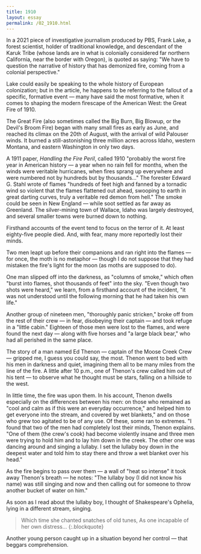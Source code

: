 ```yaml
---
title: 1910
layout: essay
permalink: /02_1910.html
---
```


In a 2021 piece of investigative journalism produced by PBS, Frank Lake, a forest scientist,  holder of traditional knowledge, and descendant of the Karuk Tribe (whose lands are in what is colonially considered far northern California, near the border with Oregon), is quoted as saying: "We have to question the narrative of history that has demonized fire, coming from a colonial perspective." 

Lake could easily be speaking to the whole history of European colonization; but in the article, he happens to be referring to the fallout of a specific, formative event — many have said the most formative, when it comes to shaping the modern firescape of the American West: the Great Fire of 1910. 

The Great Fire (also sometimes called the Big Burn, Big Blowup, or the Devil's Broom Fire) began with many small fires as early as June, and reached its climax on the 20th of August, with the arrival of wild Palouser winds. It burned a still-astonishing three million acres across Idaho, western Montana, and eastern Washington in only two days. 

A 1911 paper, *Handling the Fire Peril*, called 1910 "probably the worst fire year in American history — a year when no rain fell for months, when the winds were veritable hurricanes, when fires sprang up everywhere and were numbered not by hundreds but by thousands..." The forester Edward G. Stahl wrote of flames "hundreds of feet high and fanned by a tornadic wind so violent that the flames flattened out ahead, swooping to earth in great darting curves, truly a veritable red demon from hell." The smoke could be seen in New England — while soot settled as far away as Greenland. The silver-mining town of Wallace, Idaho was largely destroyed, and several smaller towns were burned down to nothing.

Firsthand accounts of the event tend to focus on the terror of it. At least eighty-five people died. And, with fear, many more reportedly lost their minds.

Two men leapt up before their companions and ran right into the flames — for once, the moth is no metaphor — though I do not suppose that they had mistaken the fire's light for the moon (as moths are supposed to do). 

One man slipped off into the darkness, as "columns of smoke," which often "burst into flames, shot thousands of feet" into the sky. "Even though two shots were heard," we learn, from a firsthand account of the incident, "it was not understood until the following morning that he had taken his own life."

Another group of nineteen men, "thoroughly panic stricken," broke off from the rest of their crew — in fear, disobeying their captain — and took refuge in a "little cabin." Eighteen of those men were lost to the flames, and were found the next day — along with five horses and "a large black bear," who had all perished in the same place. 

The story of a man named Ed Thenon — captain of the Moose Creek Crew — gripped me, I guess you could say, the most. Thenon went to bed with his men in darkness and quiet, imagining them all to be many miles from the line of the fire. A little after 10 p.m., one of Thenon's crew called him out of his tent — to observe what he thought must be stars, falling on a hillside to the west. 

In little time, the fire was upon them. In his account, Thenon dwells especially on the differences between his men: on those who remained as "cool and calm as if this were an everyday occurrence," and helped him to get everyone into the stream, and covered by wet blankets," and on those who grew too agitated to be of any use. Of these, some ran to extremes. "I found that two of the men had completely lost their minds, Thenon explains. "One of them (the crew's cook) had become violently insane and three men were trying to hold him and to lay him down in the creek. The other one was dancing around and singing a lullaby. I set the lullaby boy down in the deepest water and told him to stay there and throw a wet blanket over his head."

As the fire begins to pass over them — a wall of "heat so intense" it took away Thenon's breath — he notes: "The lullaby boy (I did not know his name) was still singing and now and then calling out for someone to throw another bucket of water on him." 

As soon as I read about the lullaby boy, I thought of Shakespeare's Ophelia, lying in a different stream, singing. 

> Which time she chanted snatches of old tunes, 
> As one incapable of her own distress...
{:.blockquote}

Another young person caught up in a situation beyond her control — that beggars comprehension. 
